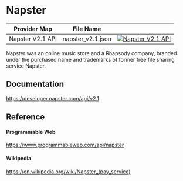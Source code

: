 # Napster

| Provider Map     | File Name         |                                                                                                                                                                                                                                        |
|------------------|-------------------|----------------------------------------------------------------------------------------------------------------------------------------------------------------------------------------------------------------------------------------|
| Napster V2.1 API | napster_v2.1.json | [![Napster V2.1 API](https://d233zlhvpze22y.cloudfront.net/github/AddBitScoopXSmall.png)](https://bitscoop.com/maps/create?source=https://raw.githubusercontent.com/bitscooplabs/provider-maps/master/napster/napster_v2.1.json) |

Napster was an online music store and a Rhapsody company, branded under the purchased name and trademarks of former free file sharing service Napster.

## Documentation
https://developer.napster.com/api/v2.1

## Reference

#### Programmable Web
https://www.programmableweb.com/api/napster

#### Wikipedia
https://en.wikipedia.org/wiki/Napster_(pay_service)


